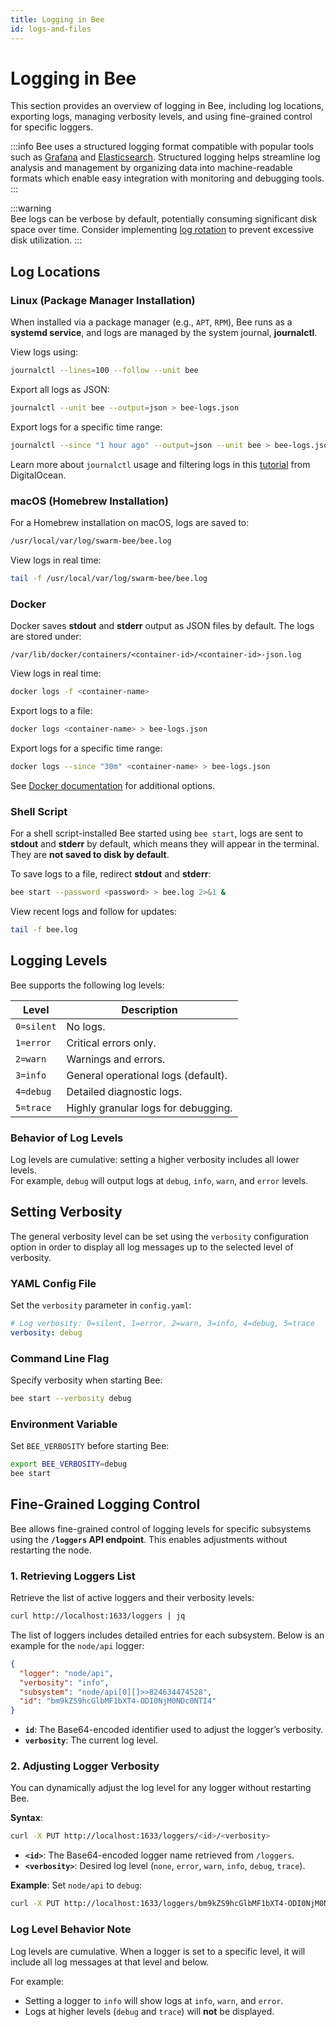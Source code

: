 ```yaml
---
title: Logging in Bee
id: logs-and-files
---
```


# Logging in Bee

This section provides an overview of logging in Bee, including log locations, exporting logs, managing verbosity levels, and using fine-grained control for specific loggers.

:::info
Bee uses a structured logging format compatible with popular tools such as [Grafana](https://grafana.com/) and [Elasticsearch](https://www.elastic.co/elasticsearch). Structured logging helps streamline log analysis and management by organizing data into machine-readable formats which enable easy integration with monitoring and debugging tools.
:::

:::warning  
Bee logs can be verbose by default, potentially consuming significant disk space over time. Consider implementing [log rotation](https://en.wikipedia.org/wiki/Log_rotation) to prevent excessive disk utilization.
:::


## Log Locations

### **Linux (Package Manager Installation)**
When installed via a package manager (e.g., `APT`, `RPM`), Bee runs as a **systemd service**, and logs are managed by the system journal, **journalctl**.

View logs using:
```bash
journalctl --lines=100 --follow --unit bee
```

Export all logs as JSON:
```bash
journalctl --unit bee --output=json > bee-logs.json
```

Export logs for a specific time range:
```bash
journalctl --since "1 hour ago" --output=json --unit bee > bee-logs.json
```

Learn more about `journalctl` usage and filtering logs in this [tutorial](https://www.digitalocean.com/community/tutorials/how-to-use-journalctl-to-view-and-manipulate-systemd-logs) from DigitalOcean.


### **macOS (Homebrew Installation)**

For a Homebrew installation on macOS, logs are saved to:
```bash
/usr/local/var/log/swarm-bee/bee.log
```

View logs in real time:
```bash
tail -f /usr/local/var/log/swarm-bee/bee.log
```


### **Docker**

Docker saves **stdout** and **stderr** output as JSON files by default. The logs are stored under:

```
/var/lib/docker/containers/<container-id>/<container-id>-json.log
```

View logs in real time:
```bash
docker logs -f <container-name>
```

Export logs to a file:
```bash
docker logs <container-name> > bee-logs.json
```

Export logs for a specific time range:
```bash
docker logs --since "30m" <container-name> > bee-logs.json
```

See [Docker documentation](https://docs.docker.com/reference/cli/docker/container/logs/) for additional options.


### **Shell Script**

For a shell script-installed Bee started using `bee start`, logs are sent to **stdout** and **stderr** by default, which means they will appear in the terminal. They are **not saved to disk by default**.

To save logs to a file, redirect **stdout** and **stderr**:

```bash
bee start --password <password> > bee.log 2>&1 &
```

View recent logs and follow for updates:
```bash
tail -f bee.log
```

## Logging Levels

Bee supports the following log levels:

| Level       | Description                        |
|-------------|------------------------------------|
| `0=silent` | No logs.                           |
| `1=error`  | Critical errors only.              |
| `2=warn`   | Warnings and errors.               |
| `3=info`   | General operational logs (default).|
| `4=debug`  | Detailed diagnostic logs.          |
| `5=trace`  | Highly granular logs for debugging.|

### Behavior of Log Levels

Log levels are cumulative: setting a higher verbosity includes all lower levels.  
For example, `debug` will output logs at `debug`, `info`, `warn`, and `error` levels.


## Setting Verbosity

The general verbosity level can be set using the `verbosity` configuration option in order to display all log messages up to the selected level of verbosity. 

### **YAML Config File**
Set the `verbosity` parameter in `config.yaml`:

```yaml
# Log verbosity: 0=silent, 1=error, 2=warn, 3=info, 4=debug, 5=trace
verbosity: debug
```

### **Command Line Flag**
Specify verbosity when starting Bee:

```bash
bee start --verbosity debug
```

### **Environment Variable**
Set `BEE_VERBOSITY` before starting Bee:

```bash
export BEE_VERBOSITY=debug
bee start
```


## Fine-Grained Logging Control

Bee allows fine-grained control of logging levels for specific subsystems using the **`/loggers` API endpoint**. This enables adjustments without restarting the node.

### **1. Retrieving Loggers List**

Retrieve the list of active loggers and their verbosity levels:
```bash
curl http://localhost:1633/loggers | jq
```

The list of loggers includes detailed entries for each subsystem. Below is an example for the `node/api` logger:

```json
{
  "logger": "node/api",
  "verbosity": "info",
  "subsystem": "node/api[0][]>>824634474528",
  "id": "bm9kZS9hcGlbMF1bXT4-ODI0NjM0NDc0NTI4"
}
```

- **`id`**: The Base64-encoded identifier used to adjust the logger’s verbosity.
- **`verbosity`**: The current log level.


### **2. Adjusting Logger Verbosity**

You can dynamically adjust the log level for any logger without restarting Bee.

**Syntax**:
```bash
curl -X PUT http://localhost:1633/loggers/<id>/<verbosity>
```

- **`<id>`**: The Base64-encoded logger name retrieved from `/loggers`.
- **`<verbosity>`**: Desired log level (`none`, `error`, `warn`, `info`, `debug`, `trace`).

**Example**: Set `node/api` to `debug`:
```bash
curl -X PUT http://localhost:1633/loggers/bm9kZS9hcGlbMF1bXT4-ODI0NjM0NDc0NTI4/debug
```

### Log Level Behavior Note

Log levels are cumulative. When a logger is set to a specific level, it will include all log messages at that level and below.  

For example:
- Setting a logger to `info` will show logs at `info`, `warn`, and `error`.
- Logs at higher levels (`debug` and `trace`) will **not** be displayed.

